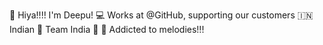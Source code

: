 👋 Hiya!!!! I'm Deepu!
💻 Works at @GitHub, supporting our customers
🇮🇳 Indian
🏏 Team India 💙
🎵 Addicted to melodies!!!

<!---
deepumrtn/deepumrtn is a ✨ special ✨ repository because its `README.md` (this file) appears on your GitHub profile.
You can click the Preview link to take a look at your changes.
--->
